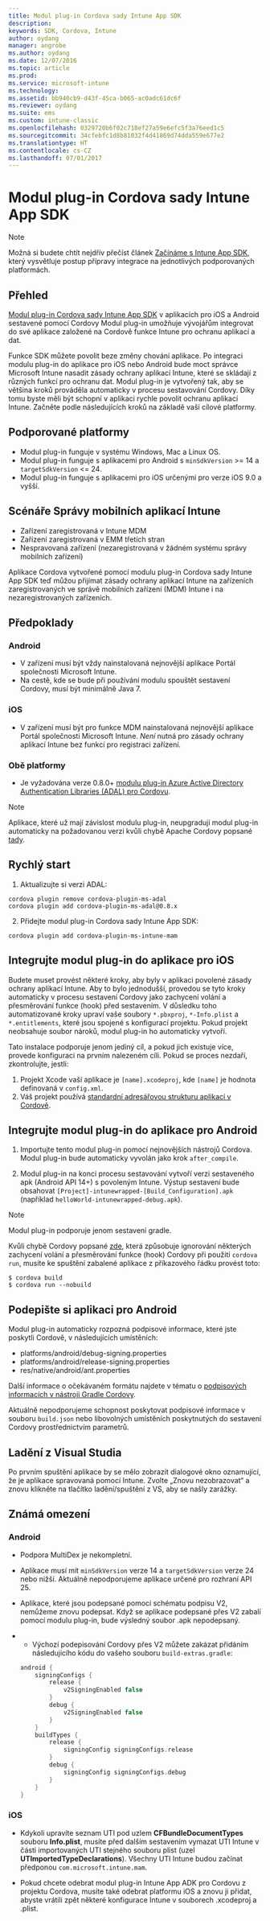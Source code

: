 ```yaml
---
title: Modul plug-in Cordova sady Intune App SDK
description: 
keywords: SDK, Cordova, Intune
author: oydang
manager: angrobe
ms.author: oydang
ms.date: 12/07/2016
ms.topic: article
ms.prod: 
ms.service: microsoft-intune
ms.technology: 
ms.assetid: bb940cb9-d43f-45ca-b065-ac0adc61dc6f
ms.reviewer: oydang
ms.suite: ems
ms.custom: intune-classic
ms.openlocfilehash: 0329720b6f02c718ef27a59e6efc5f3a76eed1c5
ms.sourcegitcommit: 34cfebfc1d8b81032f4d41869d74dda559e677e2
ms.translationtype: HT
ms.contentlocale: cs-CZ
ms.lasthandoff: 07/01/2017
---
```

# <a name="microsoft-intune-app-sdk-cordova-plugin"></a>Modul plug-in Cordova sady Intune App SDK

> [!NOTE]
> Možná si budete chtít nejdřív přečíst článek [Začínáme s Intune App SDK](app-sdk-get-started.md), který vysvětluje postup přípravy integrace na jednotlivých podporovaných platformách.

## <a name="overview"></a>Přehled

[Modul plug-in Cordova sady Intune App SDK](/intune-classic/deploy-use/protect-app-data-using-mobile-app-management-policies-with-microsoft-intune) v aplikacích pro iOS a Android sestavené pomocí Cordovy Modul plug-in umožňuje vývojářům integrovat do své aplikace založené na Cordově funkce Intune pro ochranu aplikací a dat.

Funkce SDK můžete povolit beze změny chování aplikace. Po integraci modulu plug-in do aplikace pro iOS nebo Android bude moct správce Microsoft Intune nasadit zásady ochrany aplikací Intune, které se skládají z různých funkcí pro ochranu dat. Modul plug-in je vytvořený tak, aby se většina kroků prováděla automaticky v procesu sestavování Cordovy. Díky tomu byste měli být schopní v aplikaci rychle povolit ochranu aplikací Intune. Začněte podle následujících kroků na základě vaší cílové platformy.

## <a name="supported-platforms"></a>Podporované platformy

* Modul plug-in funguje v systému Windows, Mac a Linux OS.
* Modul plug-in funguje s aplikacemi pro Android s `minSdkVersion` >= 14 a `targetSdkVersion` <= 24.
* Modul plug-in funguje s aplikacemi pro iOS určenými pro verze iOS 9.0 a vyšší.

## <a name="intune-mobile-application-management-scenarios"></a>Scénáře Správy mobilních aplikací Intune

* Zařízení zaregistrovaná v Intune MDM
* Zařízení zaregistrovaná v EMM třetích stran
* Nespravovaná zařízení (nezaregistrovaná v žádném systému správy mobilních zařízení)

Aplikace Cordova vytvořené pomocí modulu plug-in Cordova sady Intune App SDK teď můžou přijímat zásady ochrany aplikací Intune na zařízeních zaregistrovaných ve správě mobilních zařízení (MDM) Intune i na nezaregistrovaných zařízeních.

## <a name="prerequisites"></a>Předpoklady

### <a name="android"></a>Android

* V zařízení musí být vždy nainstalovaná nejnovější aplikace Portál společnosti Microsoft Intune.
* Na cestě, kde se bude při používání modulu spouštět sestavení Cordovy, musí být minimálně Java 7.

### <a name="ios"></a>iOS

* V zařízení musí být pro funkce MDM nainstalovaná nejnovější aplikace Portál společnosti Microsoft Intune. *Není* nutná pro zásady ochrany aplikací Intune bez funkcí pro registraci zařízení.

### <a name="both-platforms"></a>Obě platformy

* Je vyžadována verze 0.8.0+ [modulu plug-in Azure Active Directory Authentication Libraries (ADAL) pro Cordovu](https://github.com/AzureAD/azure-activedirectory-library-for-cordova).

> [!NOTE]
> Aplikace, které už mají závislost modulu plug-in, neupgradují modul plug-in automaticky na požadovanou verzi kvůli chybě Apache Cordovy popsané [tady](https://issues.apache.org/jira/browse/CB-6227?jql=text%20~%20%22plugin%20dependency%22).



## <a name="quick-start"></a>Rychlý start

1. Aktualizujte si verzi ADAL:

  ```shell
  cordova plugin remove cordova-plugin-ms-adal
  cordova plugin add cordova-plugin-ms-adal@0.8.x
  ```

2. Přidejte modul plug-in Cordova sady Intune App SDK:

  ```shell
  cordova plugin add cordova-plugin-ms-intune-mam
  ```

## <a name="build-the-plugin-into-your-ios-app"></a>Integrujte modul plug-in do aplikace pro iOS

Budete muset provést některé kroky, aby byly v aplikaci povolené zásady ochrany aplikací Intune. Aby to bylo jednodušší, provedou se tyto kroky automaticky v procesu sestavení Cordovy jako zachycení volání a přesměrování funkce (hook) před sestavením. V důsledku toho automatizované kroky upraví vaše soubory `*.pbxproj`, `*-Info.plist` a `*.entitlements`, které jsou spojené s konfigurací projektu. Pokud projekt neobsahuje soubor nároků, modul plug-in ho automaticky vytvoří.

Tato instalace podporuje jenom jediný cíl, a pokud jich existuje více, provede konfiguraci na prvním nalezeném cíli. Pokud se proces nezdaří, zkontrolujte, jestli:

1. Projekt Xcode vaší aplikace je `[name].xcodeproj`, kde `[name]` je hodnota definovaná v `config.xml`.
2. Váš projekt používá [standardní adresářovou strukturu aplikací v Cordově](https://cordova.apache.org/docs/en/latest/reference/cordova-cli/index.html#directory-structure).

## <a name="build-the-plugin-into-your-android-app"></a>Integrujte modul plug-in do aplikace pro Android

1. Importujte tento modul plug-in pomocí nejnovějších nástrojů Cordova. Modul plug-in bude automaticky vyvolán jako krok `after_compile`.

2. Modul plug-in na konci procesu sestavování vytvoří verzi sestaveného apk (Android API 14+) s povoleným Intune. Výstup sestavení bude obsahovat `[Project]-intunewrapped-[Build_Configuration].apk` (například `helloWorld-intunewrapped-debug.apk`).

> [!NOTE]
> Modul plug-in podporuje jenom sestavení gradle.

Kvůli chybě Cordovy popsané [zde](https://issues.apache.org/jira/browse/CB-9434), která způsobuje ignorování některých zachycení volání a přesměrování funkce (hook) Cordovy při použití `cordova run`, musíte ke spuštění zabalené aplikace z příkazového řádku provést toto:

```shell
$ cordova build
$ cordova run --nobuild
```

## <a name="sign-your-android-app"></a>Podepište si aplikaci pro Android

Modul plug-in automaticky rozpozná podpisové informace, které jste poskytli Cordově, v následujících umístěních:

* platforms/android/debug-signing.properties
* platforms/android/release-signing.properties
* res/native/android/ant.properties

Další informace o očekávaném formátu najdete v tématu o [podpisových informacích v nástroji Gradle Cordovy](https://cordova.apache.org/docs/en/latest/guide/platforms/android/#using-gradle).

Aktuálně nepodporujeme schopnost poskytovat podpisové informace v souboru `build.json` nebo libovolných umístěních poskytnutých do sestavení Cordovy prostřednictvím parametrů.

## <a name="debugging-from-visual-studio"></a>Ladění z Visual Studia

Po prvním spuštění aplikace by se mělo zobrazit dialogové okno oznamující, že je aplikace spravovaná pomocí Intune. Zvolte „Znovu nezobrazovat“ a znovu klikněte na tlačítko ladění/spuštění z VS, aby se našly zarážky.

## <a name="known-limitations"></a>Známá omezení

### <a name="android"></a>Android

* Podpora MultiDex je nekompletní.
* Aplikace musí mít `minSdkVersion` verze 14 a `targetSdkVersion` verze 24 nebo nižší. Aktuálně nepodporujeme aplikace určené pro rozhraní API 25.
* Aplikace, které jsou podepsané pomocí schématu podpisu V2, nemůžeme znovu podepsat. Když se aplikace podepsané přes V2 zabalí pomocí modulu plug-in, bude výsledný soubor .apk nepodepsaný.
*
  * Výchozí podepisování Cordovy přes V2 můžete zakázat přidáním následujícího kódu do vašeho souboru `build-extras.gradle`:

  ```gradle
  android {
      signingConfigs {
          release {
              v2SigningEnabled false
          }
          debug {
              v2SigningEnabled false
          }
      }
      buildTypes {
          release {
              signingConfig signingConfigs.release
          }
          debug {
              signingConfig signingConfigs.debug
          }
      }
  }
  ```

### <a name="ios"></a>iOS

* Kdykoli upravíte seznam UTI pod uzlem **CFBundleDocumentTypes** souboru **Info.plist**, musíte před dalším sestavením vymazat UTI Intune v části importovaných UTI stejného souboru plist (uzel **UTImportedTypeDeclarations**). Všechny UTI Intune budou začínat předponou `com.microsoft.intune.mam`.

* Pokud chcete odebrat modul plug-in Intune App ADK pro Cordovu z projektu Cordova, musíte také odebrat platformu iOS a znovu ji přidat, abyste vrátili zpět některé konfigurace Intune v souborech .xcodeproj a .plist.
